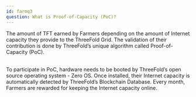 ```yaml
---
id: farmq3
question: What is Proof-of-Capacity (PoC)?
---
```


The amount of TFT earned by Farmers depending on the amount of Internet capacity they provide to the ThreeFold Grid. The validation of their contribution is done by ThreeFold’s unique algorithm called Proof-of-Capacity (PoC).
<br/>
<br/>

To participate in PoC, hardware needs to be booted by ThreeFold’s open source operating system - Zero OS. Once installed, their Internet capacity is automatically detected by ThreeFold’s Blockchain Database. Every month, Farmers are rewarded for keeping the Internet capacity online.

